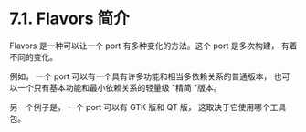 # 7.1. Flavors 简介

Flavors 是一种可以让一个 port 有多种变化的方法。这个 port 是多次构建， 有着不同的变化。

例如， 一个 port 可以有一个具有许多功能和相当多依赖关系的普通版本， 也可以一个只有基本功能和最小依赖关系的轻量级 "精简 "版本。

另一个例子是， 一个 port 可以有 GTK 版和 QT 版， 这取决于它使用哪个工具包。
